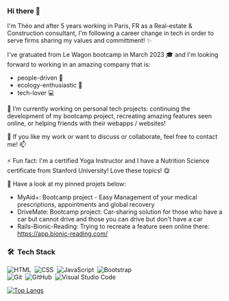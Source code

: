 ### Hi there 👋

I'm Théo and after 5 years working in Paris, FR as a Real-estate & Construction consultant, I'm following a career change in tech in order to serve firms sharing my values and committment! ✨

I've gratuated from Le Wagon bootcamp in March 2023 :mortar_board: and I'm looking forward to working in an amazing company that is:
- people-driven :busts_in_silhouette: 
- ecology-enthusiastic 🌱
- tech-lover :computer: 

🔭 I’m currently working on personal tech projects: continuing the development of my bootcamp project, recreating amazing features seen online, or helping friends with their webapps / websites!

💬 If you like my work or want to discuss or collaborate, feel free to contact me! 📫

⚡ Fun fact: I'm a certified Yoga Instructor and I have a Nutrition Science certificate from Stanford University!
Love these topics! :yum:

:eyes: Have a look at my pinned projets below:
- MyAid+: Bootcamp project - Easy Management of your medical prescriptions, appointments and global recovery 
- DriveMate: Bootcamp project: Car-sharing solution for those who have a car but cannot drive and those you can drive but don't have a car
- Rails-Bionic-Reading: Trying to recreate a feature seen online there: https://app.bionic-reading.com/

### 🛠 &nbsp;Tech Stack
![HTML](https://img.shields.io/badge/-HTML-05122A?style=flat&logo=HTML5)&nbsp;
![CSS](https://img.shields.io/badge/-CSS-05122A?style=flat&logo=CSS3&logoColor=1572B6)&nbsp;
![JavaScript](https://img.shields.io/badge/-JavaScript-05122A?style=flat&logo=javascript)&nbsp;
![Bootstrap](https://img.shields.io/badge/-Bootstrap-05122A?style=flat&logo=bootstrap&logoColor=563D7C)\
![Git](https://img.shields.io/badge/-Git-05122A?style=flat&logo=git)&nbsp;
![GitHub](https://img.shields.io/badge/-GitHub-05122A?style=flat&logo=github)&nbsp;
![Visual Studio Code](https://img.shields.io/badge/-Visual%20Studio%20Code-05122A?style=flat&logo=visual-studio-code&logoColor=007ACC)&nbsp;


[![Top Langs](https://github-readme-stats.vercel.app/api/top-langs/?username=tthiberge&layout=compact)](https://github.com/anuraghazra/github-readme-stats)


<!--
**tthiberge/tthiberge** is a ✨ _special_ ✨ repository because its `README.md` (this file) appears on your GitHub profile.

Here are some ideas to get you started:

- 🔭 I’m currently working on ...
- 🌱 I’m currently learning ...
- 👯 I’m looking to collaborate on ...
- 🤔 I’m looking for help with ...
- 💬 Ask me about ...
- 📫 How to reach me: ...
- 😄 Pronouns: ...
- ⚡ Fun fact: ...
-->
